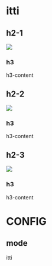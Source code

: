 # itti

## h2-1

![](image/record.svg)

### h3

h3-content

## h2-2

![](image/record.svg)

### h3

h3-content

## h2-3

![](image/record.svg)

### h3

h3-content






# CONFIG

## mode

itti